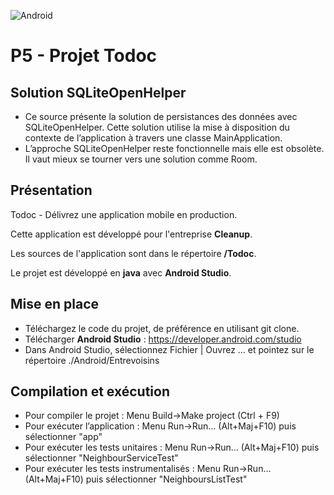 ![Android](https://img.shields.io/badge/Android-Studio-blue)
# P5 - Projet Todoc
## Solution SQLiteOpenHelper
- Ce source présente la solution de persistances des données avec SQLiteOpenHelper. Cette solution utilise la mise à disposition du contexte de l’application à travers une classe MainApplication.
- L’approche SQLiteOpenHelper reste fonctionnelle mais elle est obsolète. Il vaut mieux se tourner vers une solution comme Room.


## Présentation 
Todoc - Délivrez une application mobile en production.

Cette application est développé pour l'entreprise __Cleanup__.

Les sources de l'application sont dans le répertoire __/Todoc__.

Le projet est développé en __java__ avec __Android Studio__.

## Mise en place
- Téléchargez le code du projet, de préférence en utilisant git clone.  
- Télécharger __Android Studio__ : <https://developer.android.com/studio>  
- Dans Android Studio, sélectionnez Fichier | Ouvrez ... et pointez sur le répertoire ./Android/Entrevoisins  

## Compilation et exécution
- Pour compiler le projet : Menu Build->Make project (Ctrl + F9)  
- Pour exécuter l’application : Menu Run->Run… (Alt+Maj+F10) puis sélectionner "app"  
- Pour exécuter les tests unitaires : Menu Run->Run… (Alt+Maj+F10) puis sélectionner "NeighbourServiceTest"  
- Pour exécuter les tests instrumentalisés : Menu Run->Run… (Alt+Maj+F10) puis sélectionner "NeighboursListTest"  

